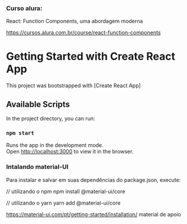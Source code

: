 ### Curso alura:

React: Function Components, uma abordagem moderna

https://cursos.alura.com.br/course/react-function-components

# Getting Started with Create React App

This project was bootstrapped with [Create React App]

## Available Scripts

In the project directory, you can run:

### `npm start`

Runs the app in the development mode.\
Open [http://localhost:3000](http://localhost:3000) to view it in the browser.

### Intalando material-UI

Para instalar e salvar em suas dependências do package.json, execute:

// utilizando o npm
npm install @material-ui/core

// utilizando o yarn
yarn add @material-ui/core

https://material-ui.com/pt/getting-started/installation/ material de apoio

